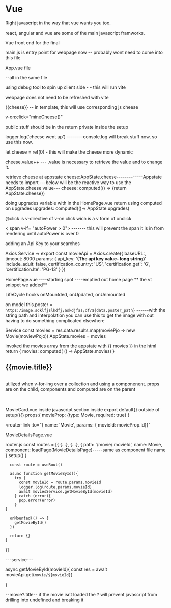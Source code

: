 # Vue

Right javascript in the way that vue wants you too.

react, angular and vue are some of the main javascript framworks.

Vue front end for the final

main.js is entry point for webpage now
-- probably wont need to come into this file

App.vue file

<template>
html
</template>

<script>
javascript
</script>

<style>
css 
</style>

--all in the same file

using debug tool to spin up client side - - this will run vite

webpage does not need to be refreshed with vite

{{cheese}} -- in template, this will use corresponding js cheese 

v-on:click="mineCheese()"

public stuff should be in the return
private inside the setup

logger.log('cheese went up') --------console.log will break stuff now, so use this now.

let cheese = ref(0) - this will make the cheese more dynamic

cheese.value++ --- .value is necessary to retrieve the value and to change it.

retrieve cheese at appstate
cheese:AppState.cheese-------------Appstate needs to import
---below will be the reactive way to use the AppState.cheese value---
cheese: computed(() => {return AppState.cheese})

doing upgrades variable with in the HomePage.vue return
using computed on upgrades
upgrades: computed(()=> AppState.upgrades)

@click is v-directive of v-on:click wich is a v form of onclick

< span v-if= "autoPower > 0"> ------- this will prevent the span it is in from rendering until autoPower is over 0


<!-- SECTION TUESDAY -->

<!-- STUB API KEY -->
adding an Api Key to your searches


Axios Service => 
                      export const movieApi = Axios.create({
                        baseURL:,  
                        timeout: 8000
                        params: {
                          api_key: '**(The api key value- long string)**'
                          include_adult: false,
                          certification_country: 'US',
                          'certification.get': 'G',
                          'certification.lte': 'PG-13'
                        }
                      })


HomePage.vue
----starting spot
----emptied out home page ** the vt snippet we added**

LifeCycle hooks 
onMountded, onUpdated, onUnmounted

on model
  this.poster = `https:/image.sdklfjslkdfj;askdjfas;df/${data.poster_path}` ------with the string path and interpolation you can use this to get the image with out having to do something complicated elsewhere

  Service
  const movies = res.data.results.map(moviePjo => new Movie(moviewPojo))
  AppState.movies = movies

<!-- STUB movies variable -->
invoked the movies array from the appstate with {{ movies }} in the html
return {
  movies: computed( () => AppState.movies)
}

<!-- STUB iterate over data -->
<h2 v-for="movie in movies" :key="movie.id">
{{movie.title}}
</h2>

<!-- STUB image iteration -->
<img :src="movie.poster" :alt="movie.title">

<!-- STUB component iteration -->
utilized when v-for-ing over a collection and using a componenent. props are on the child, components and computed are on the parent

<h2 v-for="movie in movies" :key="movie.id" class="col-3"> 
<img :src="movieProp.poster" :alt="movieProp.title">
<MovieCard :movieProp="movie"/>
</h2>

MovieCard.vue
inside javascript section inside export default{} outside of setup(){}
props:{
  movieProp: {type: Movie, required: true}
}

<!-- STUB Router Link -->

<router-link :to="{ name: 'Movie', params: { movieId: movieProp.id}}"

MovieDetailsPage.vue


router.js
  const routes = [{
    {...},
    {...},
    {
      path: '/movie/:movieId',
      name: Movie,
      component: loadPage(MovieDetailsPage)-----same as component file name
    }
    setup() {

      const route = useRout()

      asunc function getMovieById(){
        try {
          const movieId = route.params.movieId
          logger.log(route.params.movieId)
          await moviesService.getMovieById(movieId)
        } catch (error){
          pop.error(error)
        }
    }

      onMounted(() => {
        getMovieById()
      })

      return {}
    }
  }]


  ---service---

  async getMovieById(movieId){
    const res  = await movieApi.get(`movie/${movieId}`)

  }

  --movie?.title-- if the movie isnt loaded the ? will prevent javascript from drilling into undefined and breaking it